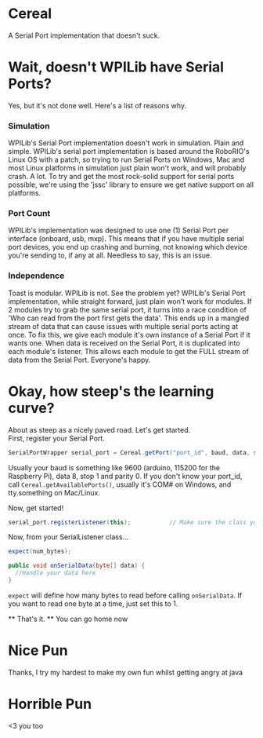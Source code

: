 # Cereal
A Serial Port implementation that doesn't suck.

# Wait, doesn't WPILib have Serial Ports?
Yes, but it's not done well. Here's a list of reasons why.

### Simulation
WPILib's Serial Port implementation doesn't work in simulation. Plain and simple. WPILib's serial port implementation is based around the RoboRIO's Linux OS with a patch, so trying to run Serial Ports on Windows, Mac and most Linux platforms in simulation just plain won't work, and will probably crash. A lot. To try and get the most rock-solid support for serial ports possible, we're using the 'jssc' library to ensure we get native support on all platforms.

### Port Count
WPILib's implementation was designed to use one (1) Serial Port per interface (onboard, usb, mxp). This means that if you have multiple serial port devices, you end up crashing and burning, not knowing which device you're sending to, if any at all. Needless to say, this is an issue.

### Independence
Toast is modular. WPILib is not. See the problem yet? WPILib's Serial Port implementation, while straight forward, just plain won't work for modules. If 2 modules try to grab the same serial port, it turns into a race condition of 'Who can read from the port first gets the data'. This ends up in a mangled stream of data that can cause issues with multiple serial ports acting at once. To fix this, we give each module it's own instance of a Serial Port if it wants one. When data is received on the Serial Port, it is duplicated into each module's listener. This allows each module to get the FULL stream of data from the Serial Port. Everyone's happy.  

# Okay, how steep's the learning curve?
About as steep as a nicely paved road. Let's get started.  
First, register your Serial Port.
```java
SerialPortWrapper serial_port = Cereal.getPort("port_id", baud, data, stop, parity);
```
Usually your baud is something like 9600 (arduino, 115200 for the Raspberry Pi), data 8, stop 1 and parity 0. If you don't know your port_id, call ```Cereal.getAvailablePorts()```, usually it's COM# on Windows, and tty.something on Mac/Linux.  

Now, get started!
```java
serial_port.registerListener(this);           // Make sure the class you're calling this from extends 'SerialListener'
```
Now, from your SerialListener class...
```java
expect(num_bytes);

public void onSerialData(byte[] data) {
  //Handle your data here
}
```

``` expect ``` will define how many bytes to read before calling ``` onSerialData ```. If you want to read one byte at a time, just set this to 1.

** That's it. ** You can go home now

# Nice Pun
Thanks, I try my hardest to make my own fun whilst getting angry at java

# Horrible Pun
<3 you too
